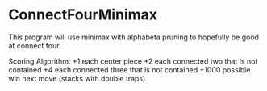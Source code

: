 # ConnectFourMinimax
This program will use minimax with alphabeta pruning to hopefully be good at connect four.

Scoring Algorithm:
+1 each center piece
+2 each connected two that is not contained
+4 each connected three that is not contained
+1000 possible win next move (stacks with double traps)
